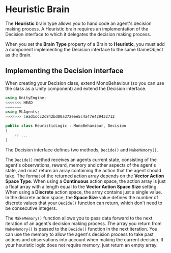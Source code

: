 # Heuristic Brain

The **Heuristic** brain type allows you to hand code an agent's decision making process. A Heuristic brain requires an implementation of the Decision interface to which it delegates the decision making process.

When you set the **Brain Type** property of a Brain to **Heuristic**, you must add a component implementing the Decision interface to the same GameObject as the Brain. 

## Implementing the Decision interface

When creating your Decision class, extend MonoBehaviour (so you can use the class as a Unity component) and extend the Decision interface.

```csharp
using UnityEngine;
<<<<<<< HEAD
=======
using MLAgents;
>>>>>>> 1ead1ccc2c842bd00a372eee5c4a47e429432712

public class HeuristicLogic : MonoBehaviour, Decision 
{
    // ...
}
```

The Decision interface defines two methods, `Decide()` and `MakeMemory()`. 

The `Decide()` method receives an agents current state, consisting of the agent's observations, reward, memory and other aspects of the agent's state, and must return an array containing the action that the agent should take. The format of the returned action array depends on the **Vector Action Space Type**. When using a **Continuous** action space, the action array is just a float array with a length equal to the **Vector Action Space Size** setting. When using a **Discrete** action space, the array contains just a single value. In the discrete action space, the **Space Size** value defines the number of discrete values that your `Decide()` function can return, which don't need to be consecutive integers. 

The `MakeMemory()` function allows you to pass data forward to the next iteration of an agent's decision making process. The array you return from `MakeMemory()` is passed to the `Decide()` function in the next iteration. You can use the memory to allow the agent's decision process to take past actions and observations into account when making the current decision. If your heuristic logic does not require memory, just return an empty array.
